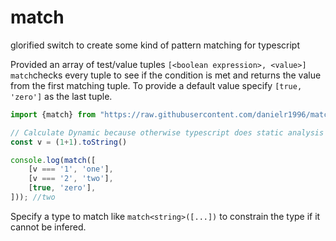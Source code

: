 # match
glorified switch to create some kind of pattern matching for typescript

Provided an array of test/value tuples `[<boolean expression>, <value>]` `match`checks every tuple to see if the condition is met and returns the value from the first matching tuple. To provide a default value specify `[true, 'zero']` as the last tuple.

```ts
import {match} from "https://raw.githubusercontent.com/danielr1996/match/main/match.ts";

// Calculate Dynamic because otherwise typescript does static analysis and tells you that some conditions can never be met
const v = (1+1).toString()

console.log(match([
    [v === '1', 'one'],
    [v === '2', 'two'],
    [true, 'zero'],
])); //two

```

Specify a type to match like `match<string>([...])` to constrain the type if it cannot be infered.
